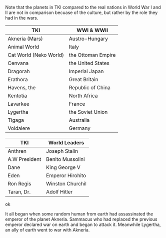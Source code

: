 Note that the planets in TKI compared to the real nations in World War I and II are not in comparison becuase of the culture, but rather by the role they had in the wars. 

|TKI|WWI & WWII|
|---|---|
| Akneria (Mars) | Austro-Hungary |
| Animal World | Italy |
| Cat World (Neko World) | the Ottoman Empire |
| Cenvana | the United States |
| Dragorah | Imperial Japan | 
| Erathora | Great Britain |
| Havens, the | Republic of China | 
| Kentotia | North Africa |
| Lavarkee | France | 
| Lygertha | the Soviet Union |
| Tigaga | Australia |
| Voldalere | Germany | 

|TKI|World Leaders|
|---|---|
| Anthren | Joseph Stalin | 
| A.W President | Benito Mussolini | 
| Dane | King George V |
| Eden | Emperor Hirohito | 
| Ron Regis | Winston Churchil | 
| Taran, Dr. | Adolf Hitler | 

ok

It all began when some random human from earth had assassinated the emperor of the planet Akneria. Sammacus who had replaced the previous emperor declared war on earth and began to attack it. Meanwhile Lygertha, an ally of earth went to war with Akneria. 



